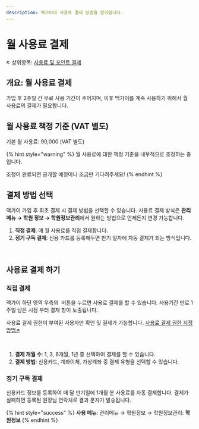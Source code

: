 ```yaml
---
description: 맥가이의 사용료 결제 방법을 알아봅니다.
---
```


# 월 사용료 결제

↖ 상위항목: [사용료 및 포인트 결제](./)

## 개요: 월 사용료 결제

가입 후 2주일 간 무료 사용 기간이 주어지며, 이후 맥가이를 계속 사용하기 위해서 월 사용료의 결제가 필요합니다.

## 월 사용료 책정 기준 (VAT 별도)

기본 월 사용료: 90,000 (VAT 별도)

{% hint style="warning" %}
월 사용료에 대한 책정 기준을 내부적으로 조정하는 중입니다.&#x20;

조정이 완료되면 공개할 예정이니 조금만 기다려주세요!
{% endhint %}

## 결제 방법 선택

맥가이 가입 후 최초 결제 시 결제 방법을 선택할 수 있습니다. 사용료 결제 방식은 **관리 메뉴 → 학원 정보 → 학원정보관리**에서 원하는 방법으로 언제든지 변경 가능합니다.

1. **직접 결제**: 매 월 사용료를 직접 결제합니다.
2. **정기 구독 결제**: 신용 카드를 등록해두면 만기 일자에 자동 결제가 되는 방식입니다.

<div align="left">

<figure><img src="../../.gitbook/assets/결제방법선택.png" alt="" width="375"><figcaption></figcaption></figure>

</div>

## 사용료 결제 하기

### 직접 결제

맥가이 하단 영역 우측의 <img src="../../.gitbook/assets/btn_연장하기.png" alt="" data-size="line"> 버튼을 누르면 사용료 결제를 할 수 있습니다. 사용기간 만료 1주일 남은 시점 부터 결제 창이 노출됩니다.&#x20;

사용료 결제 권한이 부여된 사용자만 확인 및 결제가 가능합니다. [사용료 결제 권한 지정 방법↗](../../basic-features/staff-basic/adding.md#4.)

<div align="left">

<figure><img src="../../.gitbook/assets/사용료결제.png" alt="" width="375"><figcaption></figcaption></figure>

</div>

1. **결제 개월 수**: 1, 3, 6개월, 1년 중 선택하여 결제를 할 수 있습니다.&#x20;
2. **결제 방법**:  신용카드, 계좌이체, 가상계좌 중 결제 유형을 선택할 수 있습니다.

### 정기 구독 결제

신용카드 정보를 등록하여 매 달 만기일에 1개월 분 사용료를 자동 결제합니다. 결제가 실패하면 등록된 원장님 연락처로 결과 문자가 발송됩니다.

{% hint style="success" %}
**사용 메뉴**: 관리메뉴 → 학원정보 → 학원정보관리: **학원정보**
{% endhint %}

<figure><img src="../../.gitbook/assets/정기구독결제.png" alt=""><figcaption></figcaption></figure>
